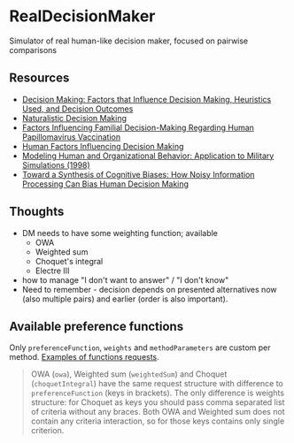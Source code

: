 # RealDecisionMaker
Simulator of real human-like decision maker, focused on pairwise comparisons


## Resources
- [Decision Making: Factors that Influence Decision Making, Heuristics Used, and Decision Outcomes](http://www.inquiriesjournal.com/articles/180/decision-making-factors-that-influence-decision-making-heuristics-used-and-decision-outcomes)
- [Naturalistic Decision Making](http://www.decisionskills.com/uploads/5/1/6/0/5160560/klein_2008.pdf)
- [Factors Influencing Familial Decision-Making Regarding Human   Papillomavirus Vaccination](https://watermark.silverchair.com/jsp108.pdf?token=AQECAHi208BE49Ooan9kkhW_Ercy7Dm3ZL_9Cf3qfKAc485ysgAAAkIwggI-BgkqhkiG9w0BBwagggIvMIICKwIBADCCAiQGCSqGSIb3DQEHATAeBglghkgBZQMEAS4wEQQMctPCcJhrXoNGq0RdAgEQgIIB9bskWvpXE6eXYEVSejfciigqcuRMWcN_E3lJyQNApzgAPJFX0z4XD2H8gzJeloZ13WT2ph0OUo8iekRkptI0kvMK89P6_oH67DscMXVsl6XWTXgKp-ZbnImsfnVJ9m3o40eMrCTJbD3Fx0Yiq3IlvPZB2Omzv-smR917Gqr9ANOL-77NVedu_RGT165xuEA9Wtv-V8cyMuNgRyiy8_0HG_TBRF3icMqh-dSMp8hfsjXhi5n2V-j7bsgsbh3LAv1kDU-9Y2EJcPlerG45-GEsUBLCNqLGLsRiUVFKf86dJg-mY-g6Vgt_BDMYjx5aHw21f13qJEBsFlHSrj4TxMJNSz8LLOhOVqBUxFy-XhZTorwShRqlOMNrU4EATmBq5vjGl6_yQ5GunG7ulxVbuE8aDBVq_NDpzhHps2WAi6BwX2IWUT-CHwNTmuwelfWQn2BsTB49MNIlX3lmCouK0vAsts-sDhJD5kn3VfHJRYKo7OomcOZtrEtkgEaV10O-zp4mPKsu_iy2pN8q1oOnPTo67_VVaxBU_EbhhcZ_XDWsg28JZL3PbOGOKT95clBgNRhIyOD0RMfyR3gC_Zvw_yu2n8UlOkYouR7Fxv8b4GUZIpXd0jNqcCPlfFIKXO2Zqaq2TnS4FPGP6zLMo-1USWc3-ULXGN93sg)
- [Human Factors Influencing Decision Making](https://apps.dtic.mil/dtic/tr/fulltext/u2/a351910.pdf)
- [Modeling Human and Organizational Behavior: Application to Military Simulations (1998)](https://www.nap.edu/read/6173/chapter/8)
- [Toward a Synthesis of Cognitive Biases: How Noisy Information Processing Can Bias Human Decision Making](https://citeseerx.ist.psu.edu/viewdoc/download?doi=10.1.1.432.8763&rep=rep1&type=pdf)

## Thoughts
- DM needs to have some weighting function; available
  - OWA
  - Weighted sum
  - Choquet's integral
  - Electre III
- how to manage "I don't want to answer" / "I don't know"
- Need to remember - decision depends on presented alternatives now (also multiple pairs) and earlier (order is also important).


## Available preference functions
Only `preferenceFunction`, `weights` and `methodParameters` are custom per method.
[Examples of functions requests](./httpClient/examples).
> OWA (`owa`), Weighted sum (`weightedSum`) and Choquet (`choquetIntegral`) have the same request structure with difference to `preferenceFunction` (keys in brackets).
> The only difference is weights structure: for Choquet as keys you should pass comma separated list of criteria without any braces.
> Both OWA and Weighted sum does not contain any criteria interaction, so for those keys contains only single criterion.